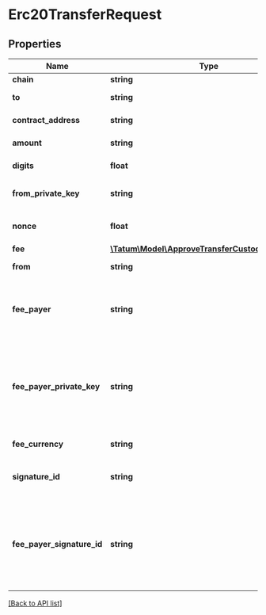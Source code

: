 # Erc20TransferRequest

## Properties

Name | Type | Description | Notes
------------ | ------------- | ------------- | -------------
**chain** | **string** | The blockchain to work with |
**to** | **string** | The blockchain address to send the fungible tokens to |
**contract_address** | **string** | The blockchain address of the fungible token smart contract |
**amount** | **string** | The amount of the fungible tokens to be sent |
**digits** | **float** | The number of decimal places that the fungible tokens have |
**from_private_key** | **string** | The private key of the blockchain address from which the fee will be deducted |
**nonce** | **float** | The nonce to be set to the transaction; if not present, the last known nonce will be used | [optional]
**fee** | [**\Tatum\Model\ApproveTransferCustodialWalletFee**](ApproveTransferCustodialWalletFee.md) |  | [optional]
**from** | **string** | The blockchain address to send the fungible tokens from |
**fee_payer** | **string** | The blockchain address from which the fee will be deducted; if not set, defaults to the address that you specified in the &lt;code&gt;from&lt;/code&gt; parameter | [optional]
**fee_payer_private_key** | **string** | The private key of the blockchain address that you specified in the &lt;code&gt;feePayer&lt;/code&gt; parameter; if not set, defaults to the private key that you specified in the &lt;code&gt;fromPrivateKey&lt;/code&gt; parameter | [optional]
**fee_currency** | **string** | The currency in which the transaction fee will be paid |
**signature_id** | **string** | The KMS identifier of the private key of the blockchain address from which the fee will be deducted |
**fee_payer_signature_id** | **string** | The KMS identifier of the private key of the blockchain address that you specified in the &lt;code&gt;feePayer&lt;/code&gt; parameter; if not set, defaults to the signature ID that you specified in the &lt;code&gt;signatureId&lt;/code&gt; parameter | [optional]

[[Back to API list]](../../README.md#api-endpoints)
